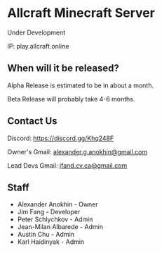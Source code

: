 # Allcraft Minecraft Server

Under Development

IP: play.allcraft.online

## When will it be released?

Alpha Release is estimated to be in about a month.

Beta Release will probably take 4-6 months.

## Contact Us

Discord: https://discord.gg/Khq248F

Owner's Gmail: alexander.g.anokhin@gmail.com

Lead Devs Gmail: jfand.cv.ca@gmail.com

## Staff

* Alexander Anokhin - Owner
* Jim Fang - Developer
* Peter Schlychkov - Admin
* Jean-Milan Albarede - Admin
* Austin Chu - Admin
* Karl Haidinyak - Admin



